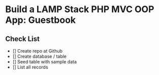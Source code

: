   # Build a LAMP Stack PHP MVC OOP App: Guestbook

  ## Check List
  * [] Create repo at Github
  * [] Create database / table
  * [] Seed table with sample data
  * [] List all records
